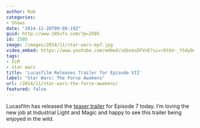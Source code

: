 ```yaml
---
author: Rob
categories:
- Shows
date: "2014-11-28T09:08:19Z"
guid: http://www.185vfx.com/?p=2505
id: 2505
image: /images/2014/11/star-wars-ep7.jpg
video_embed: https://www.youtube.com/embed/sGbxmsDFVnE?si=rEtbV-_YSdyQeB8g
tags:
- ILM
- star wars
title: 'Lucasfilm Releases Trailer for Episode VII'
label: "Star Wars: The Force Awakens"
url: /2014/11/star-wars-the-force-awakens/
featured: false
---
```


Lucasfilm has released the [teaser trailer](https://www.youtube.com/watch?v=sGbxmsDFVnE) for Episode 7 today. I’m loving the new job at Industrial Light and Magic and happy to see this trailer being enjoyed in the wild.
